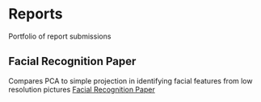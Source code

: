 # Reports
Portfolio of report submissions

## Facial Recognition Paper
Compares PCA to simple projection in identifying facial features from low resolution pictures 
[Facial Recognition Paper](#facial-recognition-pca-paper)
